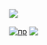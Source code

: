 <img src="https://cdn.discordapp.com/emojis/867080270640578560.png?size=48">

<a href="https://github.com/anuraghazra/github-readme-stats"><img align="center" src="https://github-readme-stats.vercel.app/api?username=oxened&show_icons=true&include_all_commits=true&theme=buefy&hide_border=true" alt="пр" /></a> <a href="https://github.com/anuraghazra/github-readme-stats"><img align="center" src="https://github-readme-stats.vercel.app/api/top-langs/?username=oxened&theme=buefy&hide_border=true" /></a>
